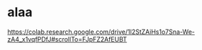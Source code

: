 # alaa
https://colab.research.google.com/drive/1l2StZAiHs1o7Sna-We-zA4_x1vqfPDfJ#scrollTo=FJpFZ2AfEUBT
